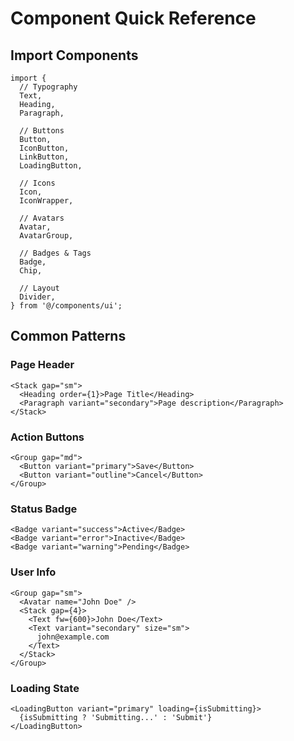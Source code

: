 # Component Quick Reference

## Import Components

```tsx
import {
  // Typography
  Text,
  Heading,
  Paragraph,

  // Buttons
  Button,
  IconButton,
  LinkButton,
  LoadingButton,

  // Icons
  Icon,
  IconWrapper,

  // Avatars
  Avatar,
  AvatarGroup,

  // Badges & Tags
  Badge,
  Chip,

  // Layout
  Divider,
} from '@/components/ui';
```

## Common Patterns

### Page Header

```tsx
<Stack gap="sm">
  <Heading order={1}>Page Title</Heading>
  <Paragraph variant="secondary">Page description</Paragraph>
</Stack>
```

### Action Buttons

```tsx
<Group gap="md">
  <Button variant="primary">Save</Button>
  <Button variant="outline">Cancel</Button>
</Group>
```

### Status Badge

```tsx
<Badge variant="success">Active</Badge>
<Badge variant="error">Inactive</Badge>
<Badge variant="warning">Pending</Badge>
```

### User Info

```tsx
<Group gap="sm">
  <Avatar name="John Doe" />
  <Stack gap={4}>
    <Text fw={600}>John Doe</Text>
    <Text variant="secondary" size="sm">
      john@example.com
    </Text>
  </Stack>
</Group>
```

### Loading State

```tsx
<LoadingButton variant="primary" loading={isSubmitting}>
  {isSubmitting ? 'Submitting...' : 'Submit'}
</LoadingButton>
```
